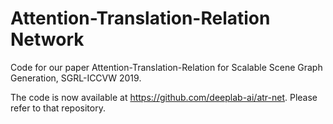 # Attention-Translation-Relation Network
Code for our paper Attention-Translation-Relation for Scalable Scene Graph Generation, SGRL-ICCVW 2019.

The code is now available at https://github.com/deeplab-ai/atr-net. Please refer to that repository.

